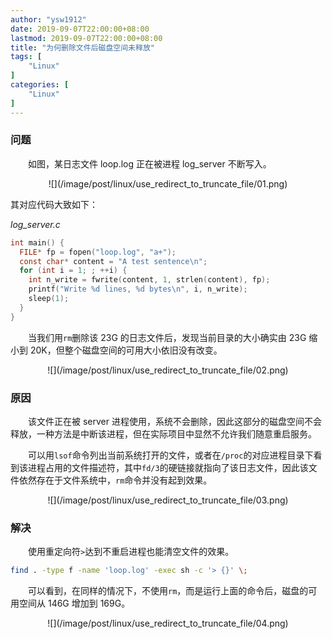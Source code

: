 ```yaml
---
author: "ysw1912"
date: 2019-09-07T22:00:00+08:00
lastmod: 2019-09-07T22:00:00+08:00
title: "为何删除文件后磁盘空间未释放"
tags: [
    "Linux"
]
categories: [
    "Linux"
]
---
```


### 问题

&emsp;&emsp;如图，某日志文件 loop.log 正在被进程 log_server 不断写入。

<div align=center>![](/image/post/linux/use_redirect_to_truncate_file/01.png)</div>


其对应代码大致如下：

*log_server.c*
```c
int main() {
  FILE* fp = fopen("loop.log", "a+");
  const char* content = "A test sentence\n";
  for (int i = 1; ; ++i) {
    int n_write = fwrite(content, 1, strlen(content), fp);
    printf("Write %d lines, %d bytes\n", i, n_write);
    sleep(1);
  }
}
```

&emsp;&emsp;当我们用`rm`删除该 23G 的日志文件后，发现当前目录的大小确实由 23G 缩小到 20K，但整个磁盘空间的可用大小依旧没有改变。

<div align=center>![](/image/post/linux/use_redirect_to_truncate_file/02.png)</div>

### 原因

&emsp;&emsp;该文件正在被 server 进程使用，系统不会删除，因此这部分的磁盘空间不会释放，一种方法是中断该进程，但在实际项目中显然不允许我们随意重启服务。

&emsp;&emsp;可以用`lsof`命令列出当前系统打开的文件，或者在`/proc`的对应进程目录下看到该进程占用的文件描述符，其中`fd/3`的硬链接就指向了该日志文件，因此该文件依然存在于文件系统中，`rm`命令并没有起到效果。

<div align=center>![](/image/post/linux/use_redirect_to_truncate_file/03.png)</div>

### 解决

&emsp;&emsp;使用重定向符`>`达到不重启进程也能清空文件的效果。

```bash
find . -type f -name 'loop.log' -exec sh -c '> {}' \;
```

&emsp;&emsp;可以看到，在同样的情况下，不使用`rm`，而是运行上面的命令后，磁盘的可用空间从 146G 增加到 169G。

<div align=center>![](/image/post/linux/use_redirect_to_truncate_file/04.png)</div>
